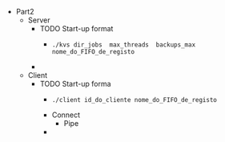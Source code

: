 - Part2
	- Server
		- TODO Start-up format
			- ```shell
			  ./kvs dir_jobs  max_threads  backups_max  nome_do_FIFO_de_registo
			  ```
		-
	- Client
		- TODO Start-up forma
			- ```shell
			  ./client id_do_cliente nome_do_FIFO_de_registo
			  ```
			- Connect
				- Pipe
			-